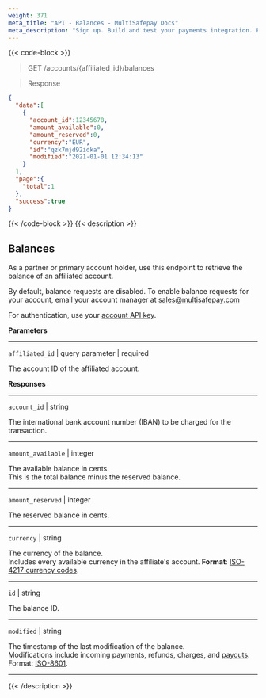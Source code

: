 ```yaml
---
weight: 371
meta_title: "API - Balances - MultiSafepay Docs"
meta_description: "Sign up. Build and test your payments integration. Explore our products and services. Use our API Reference, SDKs, and wrappers. Get support."
---
```


{{< code-block >}}

> GET /accounts/{affiliated_id}/balances

> Response

```json
{
  "data":[
    {
      "account_id":12345678,
      "amount_available":0,
      "amount_reserved":0,
      "currency":"EUR",
      "id":"qzk7mjd92idka",
      "modified":"2021-01-01 12:34:13"
    }
  ],
  "page":{
    "total":1
  },
  "success":true
}
```

{{< /code-block >}}
{{< description >}}
## Balances

As a partner or primary account holder, use this endpoint to retrieve the balance of an affiliated account. 

By default, balance requests are disabled. To enable balance requests for your account, email your account manager at <sales@multisafepay.com>

For authentication, use your [account API key](/set-up-your-account/site-id-api-key-secure-code/). 

**Parameters**

----------------

`affiliated_id` | query parameter  | required

The account ID of the affiliated account. 

**Responses**

----------------
`account_id` | string

The international bank account number (IBAN) to be charged for the transaction.

----------------
`amount_available` | integer

The available balance in cents.  
This is the total balance minus the reserved balance. 

----------------
`amount_reserved` | integer

The reserved balance in cents. 

----------------
`currency` | string

The currency of the balance.  
Includes every available currency in the affiliate's account.
**Format**: [ISO-4217 currency codes](https://www.iso.org/iso-4217-currency-codes.html).

----------------
`id` | string

The balance ID. 

----------------
`modified` | string

The timestamp of the last modification of the balance.  
Modifications include incoming payments, refunds, charges, and [payouts](/account/payouts/).  
Format: [ISO-8601](https://en.wikipedia.org/wiki/ISO_8601).

----------------
{{< /description >}}
